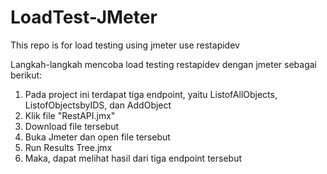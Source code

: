 # LoadTest-JMeter
This repo is for load testing using jmeter use restapidev

Langkah-langkah mencoba load testing restapidev dengan jmeter sebagai berikut:

1. Pada project ini terdapat tiga endpoint, yaitu ListofAllObjects, ListofObjectsbyIDS, dan AddObject
2. Klik file "RestAPI.jmx"
3. Download file tersebut
4. Buka Jmeter dan open file tersebut
5. Run Results Tree.jmx
6. Maka, dapat melihat hasil dari tiga endpoint tersebut
